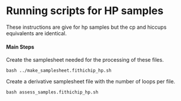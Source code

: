 # Running scripts for HP samples
These instructions are give for hp samples but the cp and hiccups equivalents 
are identical. 

#### Main Steps
Create the samplesheet needed for the processing of these files.
```
bash ../make_samplesheet.fithichip_hp.sh
```

Create a derivative samplesheet file with the number of loops per file.
```
bash assess_samples.fithichip_hp.sh
```